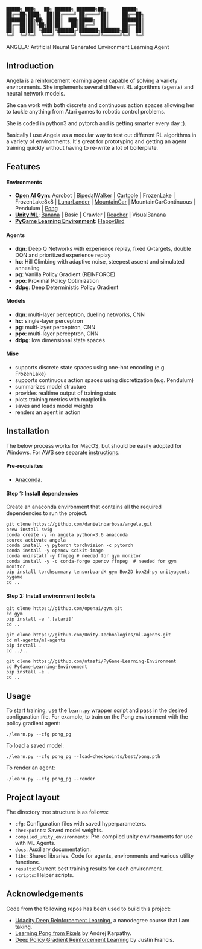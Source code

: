 ```
█████╗ ███╗   ██╗ ██████╗ ███████╗██╗      █████╗
██╔══██╗████╗  ██║██╔════╝ ██╔════╝██║     ██╔══██╗
███████║██╔██╗ ██║██║  ███╗█████╗  ██║     ███████║
██╔══██║██║╚██╗██║██║   ██║██╔══╝  ██║     ██╔══██║
██║  ██║██║ ╚████║╚██████╔╝███████╗███████╗██║  ██║
╚═╝  ╚═╝╚═╝  ╚═══╝ ╚═════╝ ╚══════╝╚══════╝╚═╝  ╚═╝
```

ANGELA: Artificial Neural Generated Environment Learning Agent


## Introduction

Angela is a reinforcement learning agent capable of solving a variety environments.  She implements several different RL algorithms (agents) and neural network models.

She can work with both discrete and continuous action spaces allowing her to tackle anything from Atari games to robotic control problems.

She is coded in python3 and pytorch and is getting smarter every day :).

Basically I use Angela as a modular way to test out different RL algorithms in a variety of environments.  It's great for prototyping and getting an agent training quickly without having to re-write a lot of boilerplate.


## Features

#### Environments
 - [**Open AI Gym**](https://gym.openai.com/): Acrobot | [BipedalWalker](results/videos/bipedalwalker.mp4) | [Cartpole](results/videos/cartpole.gif) | FrozenLake | FrozenLake8x8 | [LunarLander](results/videos/lunarlander.gif) | [MountainCar](results/videos/mountaincar.gif) | MountainCarContinuous | Pendulum | [Pong](results/videos/pong.mp4)
 - [**Unity ML**](https://github.com/Unity-Technologies/ml-agents/blob/master/docs/Learning-Environment-Examples.md#banana-collector): [Banana](results/videos/banana.gif) | Basic | Crawler | [Reacher](results/videos/reacher.gif) | VisualBanana
 - [**PyGame Learning Environment**](https://pygame-learning-environment.readthedocs.io/en/latest/user/home.html): [FlappyBird](results/videos/flappybird.gif)

#### Agents
 - **dqn**: Deep Q Networks with experience replay, fixed Q-targets, double DQN and prioritized experience replay
 - **hc**: Hill Climbing with adaptive noise, steepest ascent and simulated annealing
 - **pg**: Vanilla Policy Gradient (REINFORCE)
 - **ppo**: Proximal Policy Optimization
 - **ddpg**: Deep Deterministic Policy Gradient

#### Models
 - **dqn**: multi-layer perceptron, dueling networks, CNN
 - **hc**: single-layer perceptron
 - **pg**: multi-layer perceptron, CNN
 - **ppo**: multi-layer perceptron, CNN
 - **ddpg**: low dimensional state spaces

#### Misc
- supports discrete state spaces using one-hot encoding (e.g. FrozenLake)
- supports continuous action spaces using discretization (e.g. Pendulum)
- summarizes model structure
- provides realtime output of training stats
- plots training metrics with matplotlib
- saves and loads model weights
- renders an agent in action


## Installation
The below process works for MacOS, but should be easily adopted for Windows.  For AWS see separate [instructions](docs/run_in_aws.md).


#### Pre-requisites
- [Anaconda](https://www.anaconda.com/download/).


#### Step 1: Install dependencies
Create an anaconda environment that contains all the required dependencies to run the project.

```
git clone https://github.com/danielnbarbosa/angela.git
brew install swig
conda create -y -n angela python=3.6 anaconda
source activate angela
conda install -y pytorch torchvision -c pytorch
conda install -y opencv scikit-image
conda uninstall -y ffmpeg # needed for gym monitor
conda install -y -c conda-forge opencv ffmpeg  # needed for gym monitor
pip install torchsummary tensorboardX gym Box2D box2d-py unityagents pygame
cd ..
```

#### Step 2: Install environment toolkits
```
git clone https://github.com/openai/gym.git
cd gym
pip install -e '.[atari]'
cd ..

git clone https://github.com/Unity-Technologies/ml-agents.git
cd ml-agents/ml-agents
pip install .
cd ../..

git clone https://github.com/ntasfi/PyGame-Learning-Environment
cd PyGame-Learning-Environment
pip install -e .
cd ..
```

## Usage
To start training, use the `learn.py` wrapper script and pass in the desired configuration file.  For example, to train on the Pong environment with the policy gradient agent:
```
./learn.py --cfg pong_pg
```

To load a saved model:
```
./learn.py --cfg pong_pg --load=checkpoints/best/pong.pth
```

To render an agent:
```
./learn.py --cfg pong_pg --render
```

## Project layout
The directory tree structure is as follows:
 - `cfg`: Configuration files with saved hyperparameters.
 - `checkpoints`: Saved model weights.
 - `compiled_unity_environments`: Pre-compiled unity environments for use with ML Agents.
 - `docs`: Auxiliary documentation.
 - `libs`: Shared libraries.  Code for agents, environments and various utility functions.
 - `results`: Current best training results for each environment.
 - `scripts`: Helper scripts.


## Acknowledgements
Code from the following repos has been used to build this project:
 - [Udacity Deep Reinforcement Learning](https://github.com/udacity/deep-reinforcement-learning), a nanodegree course that I am taking.
 - [Learning Pong from Pixels](https://gist.github.com/karpathy/a4166c7fe253700972fcbc77e4ea32c5) by Andrej Karpathy.
 - [Deep Policy Gradient Reinforcement Learning](https://github.com/wagonhelm/Deep-Policy-Gradient) by Justin Francis.
